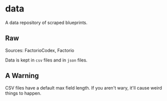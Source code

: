 # data
A data repository of scraped blueprints.

## Raw
Sources: FactorioCodex, Factorio

Data is kept in `csv` files and in `json` files.

## A Warning
CSV files have a default max field length. If you aren't wary, it'll cause weird things to happen.
